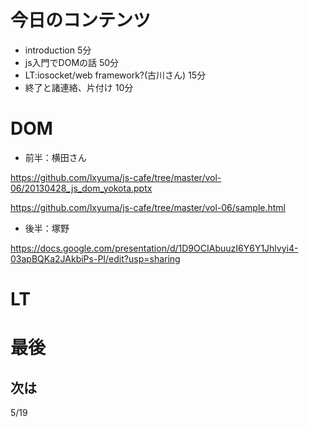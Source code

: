 


# 今日のコンテンツ

- introduction 5分
- js入門でDOMの話 50分
- LT:iosocket/web framework?(古川さん) 15分
- 終了と諸連絡、片付け 10分

# DOM

- 前半：横田さん

https://github.com/lxyuma/js-cafe/tree/master/vol-06/20130428_js_dom_yokota.pptx


https://github.com/lxyuma/js-cafe/tree/master/vol-06/sample.html

- 後半：塚野

https://docs.google.com/presentation/d/1D9OCIAbuuzI6Y6Y1Jhlvyi4-03apBQKa2JAkbiPs-PI/edit?usp=sharing

# LT


# 最後

## 次は

5/19



